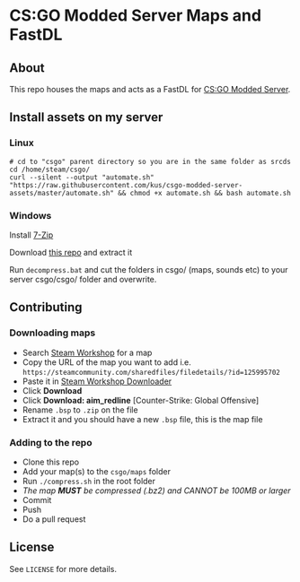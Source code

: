 # CS:GO Modded Server Maps and FastDL

## About

This repo houses the maps and acts as a FastDL for [CS:GO Modded Server](https://github.com/kus/csgo-modded-server).

## Install assets on my server

### Linux

```
# cd to "csgo" parent directory so you are in the same folder as srcds
cd /home/steam/csgo/
curl --silent --output "automate.sh" "https://raw.githubusercontent.com/kus/csgo-modded-server-assets/master/automate.sh" && chmod +x automate.sh && bash automate.sh
```

### Windows

Install [7-Zip](https://www.7-zip.org/download.html)

Download [this repo](https://github.com/kus/csgo-modded-server-assets/archive/master.zip) and extract it

Run `decompress.bat` and cut the folders in csgo/ (maps, sounds etc) to your server csgo/csgo/ folder and overwrite.

## Contributing

### Downloading maps

- Search [Steam Workshop](https://steamcommunity.com/app/730/workshop/) for a map
- Copy the URL of the map you want to add i.e. `https://steamcommunity.com/sharedfiles/filedetails/?id=125995702`
- Paste it in [Steam Workshop Downloader](http://steamworkshop.download/)
- Click **Download**
- Click **Download: aim_redline** [Counter-Strike: Global Offensive]
- Rename `.bsp` to `.zip` on the file
- Extract it and you should have a new `.bsp` file, this is the map file

### Adding to the repo

- Clone this repo
- Add your map(s) to the `csgo/maps` folder
- Run `./compress.sh` in the root folder
- _The map **MUST** be compressed (.bz2) and *CANNOT* be 100MB or larger_
- Commit
- Push
- Do a pull request

## License

See `LICENSE` for more details.

